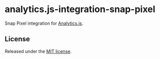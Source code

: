 # analytics.js-integration-snap-pixel 

Snap Pixel integration for [Analytics.js][].

## License

Released under the [MIT license](LICENSE).

[Analytics.js]: https://segment.com/docs/libraries/analytics.js/

